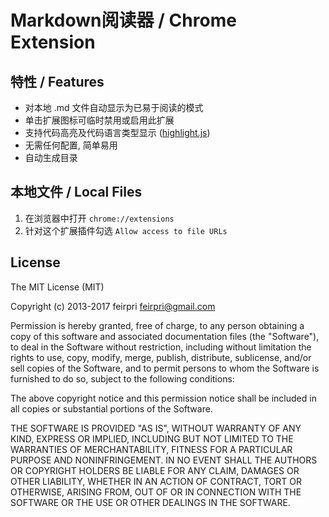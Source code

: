 
# Markdown阅读器 / Chrome Extension

## 特性 / Features

- 对本地 .md 文件自动显示为已易于阅读的模式
- 单击扩展图标可临时禁用或启用此扩展
- 支持代码高亮及代码语言类型显示 ([highlight.js][highlight.js])
- 无需任何配置, 简单易用
- 自动生成目录


## 本地文件 / Local Files

1. 在浏览器中打开 `chrome://extensions`
2. 针对这个扩展插件勾选 `Allow access to file URLs`


## License

The MIT License (MIT)

Copyright (c) 2013-2017 feirpri <feirpri@gmail.com>

Permission is hereby granted, free of charge, to any person obtaining a copy
of this software and associated documentation files (the "Software"), to deal
in the Software without restriction, including without limitation the rights
to use, copy, modify, merge, publish, distribute, sublicense, and/or sell
copies of the Software, and to permit persons to whom the Software is
furnished to do so, subject to the following conditions:

The above copyright notice and this permission notice shall be included in all
copies or substantial portions of the Software.

THE SOFTWARE IS PROVIDED "AS IS", WITHOUT WARRANTY OF ANY KIND, EXPRESS OR
IMPLIED, INCLUDING BUT NOT LIMITED TO THE WARRANTIES OF MERCHANTABILITY,
FITNESS FOR A PARTICULAR PURPOSE AND NONINFRINGEMENT. IN NO EVENT SHALL THE
AUTHORS OR COPYRIGHT HOLDERS BE LIABLE FOR ANY CLAIM, DAMAGES OR OTHER
LIABILITY, WHETHER IN AN ACTION OF CONTRACT, TORT OR OTHERWISE, ARISING FROM,
OUT OF OR IN CONNECTION WITH THE SOFTWARE OR THE USE OR OTHER DEALINGS IN THE
SOFTWARE.


  [marked]: https://github.com/chjj/marked
  [highlight.js]: https://highlightjs.org/
